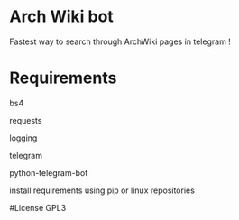 # Arch Wiki bot
Fastest way to search through ArchWiki pages in telegram !

# Requirements
bs4

requests

logging

telegram

python-telegram-bot

install requirements using pip or linux repositories

#License
GPL3
